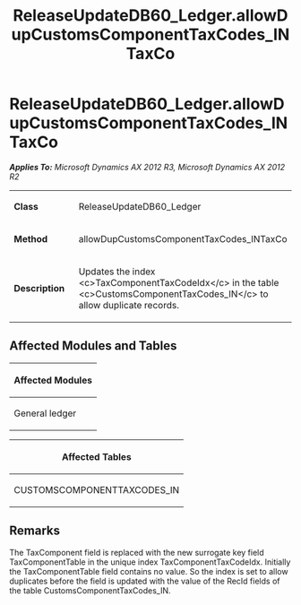 ﻿---
title: ReleaseUpdateDB60_Ledger.allowDupCustomsComponentTaxCodes_INTaxCo
TOCTitle: ReleaseUpdateDB60_Ledger.allowDupCustomsComponentTaxCodes_INTaxCo
ms:assetid: 88146aa9-acff-be06-6fca-5cac3719baa8
ms:mtpsurl: https://msdn.microsoft.com/en-us/library/JJ686089(v=AX.60)
ms:contentKeyID: 49709540
ms.date: 05/18/2015
mtps_version: v=AX.60
---

# ReleaseUpdateDB60\_Ledger.allowDupCustomsComponentTaxCodes\_INTaxCo 


_**Applies To:** Microsoft Dynamics AX 2012 R3, Microsoft Dynamics AX 2012 R2_

<table>
<colgroup>
<col style="width: 50%" />
<col style="width: 50%" />
</colgroup>
<tbody>
<tr class="odd">
<td><p><strong>Class</strong></p></td>
<td><p>ReleaseUpdateDB60_Ledger</p></td>
</tr>
<tr class="even">
<td><p><strong>Method</strong></p></td>
<td><p>allowDupCustomsComponentTaxCodes_INTaxCo</p></td>
</tr>
<tr class="odd">
<td><p><strong>Description</strong></p></td>
<td><p>Updates the index &lt;c&gt;TaxComponentTaxCodeIdx&lt;/c&gt; in the table &lt;c&gt;CustomsComponentTaxCodes_IN&lt;/c&gt; to allow duplicate records.</p></td>
</tr>
</tbody>
</table>


## Affected Modules and Tables

<table>
<colgroup>
<col style="width: 100%" />
</colgroup>
<thead>
<tr class="header">
<th><p>Affected Modules</p></th>
</tr>
</thead>
<tbody>
<tr class="odd">
<td><p>General ledger</p></td>
</tr>
</tbody>
</table>


<table>
<colgroup>
<col style="width: 100%" />
</colgroup>
<thead>
<tr class="header">
<th><p>Affected Tables</p></th>
</tr>
</thead>
<tbody>
<tr class="odd">
<td><p>CUSTOMSCOMPONENTTAXCODES_IN</p></td>
</tr>
</tbody>
</table>


## Remarks

The TaxComponent field is replaced with the new surrogate key field TaxComponentTable in the unique index TaxComponentTaxCodeIdx. Initially the TaxComponentTable field contains no value. So the index is set to allow duplicates before the field is updated with the value of the RecId fields of the table CustomsComponentTaxCodes\_IN.

  


